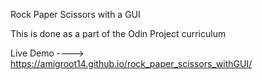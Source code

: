 Rock Paper Scissors with a GUI

This is done as a part of the Odin Project curriculum


Live Demo ----> https://amigroot14.github.io/rock_paper_scissors_withGUI/
